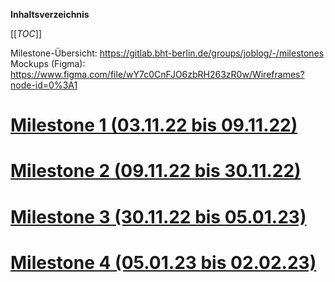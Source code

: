 **Inhaltsverzeichnis**

[[_TOC_]]

Milestone-Übersicht: https://gitlab.bht-berlin.de/groups/joblog/-/milestones [\
](https://www.figma.com/file/wY7c0CnFJO6zbRH263zR0w/Wireframes?node-id=0%3A1https://www.figma.com/file/wY7c0CnFJO6zbRH263zR0w/Wireframes?node-id=0%3A1)Mockups (Figma): https://www.figma.com/file/wY7c0CnFJO6zbRH263zR0w/Wireframes?node-id=0%3A1

# [Milestone 1 (03.11.22 bis 09.11.22)](https://gitlab.bht-berlin.de/groups/joblog/-/milestones/1#tab-issues)
# [Milestone 2 (09.11.22 bis 30.11.22)](https://gitlab.bht-berlin.de/groups/joblog/-/milestones/2#tab-issues)
# [Milestone 3 (30.11.22 bis 05.01.23)](https://gitlab.bht-berlin.de/groups/joblog/-/milestones/3#tab-issues)
# [Milestone 4 (05.01.23 bis 02.02.23)](https://gitlab.bht-berlin.de/groups/joblog/-/milestones/4#tab-issues)